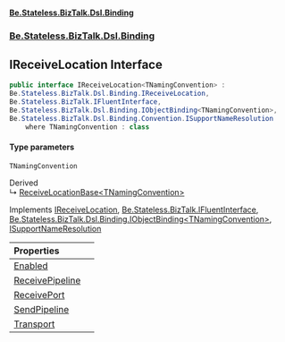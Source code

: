 #### [Be.Stateless.BizTalk.Dsl.Binding](README.md 'README')
### [Be.Stateless.BizTalk.Dsl.Binding](Be.Stateless.BizTalk.Dsl.Binding.md 'Be.Stateless.BizTalk.Dsl.Binding')

## IReceiveLocation<TNamingConvention> Interface

```csharp
public interface IReceiveLocation<TNamingConvention> :
Be.Stateless.BizTalk.Dsl.Binding.IReceiveLocation,
Be.Stateless.BizTalk.IFluentInterface,
Be.Stateless.BizTalk.Dsl.Binding.IObjectBinding<TNamingConvention>,
Be.Stateless.BizTalk.Dsl.Binding.Convention.ISupportNameResolution
    where TNamingConvention : class
```
#### Type parameters

<a name='Be.Stateless.BizTalk.Dsl.Binding.IReceiveLocation_TNamingConvention_.TNamingConvention'></a>

`TNamingConvention`

Derived  
&#8627; [ReceiveLocationBase&lt;TNamingConvention&gt;](ReceiveLocationBase_TNamingConvention_.md 'Be.Stateless.BizTalk.Dsl.Binding.ReceiveLocationBase<TNamingConvention>')

Implements [IReceiveLocation](IReceiveLocation.md 'Be.Stateless.BizTalk.Dsl.Binding.IReceiveLocation'), [Be.Stateless.BizTalk.IFluentInterface](https://docs.microsoft.com/en-us/dotnet/api/Be.Stateless.BizTalk.IFluentInterface 'Be.Stateless.BizTalk.IFluentInterface'), [Be.Stateless.BizTalk.Dsl.Binding.IObjectBinding&lt;](IObjectBinding_TNamingConvention_.md 'Be.Stateless.BizTalk.Dsl.Binding.IObjectBinding<TNamingConvention>')[TNamingConvention](IReceiveLocation_TNamingConvention_.md#Be.Stateless.BizTalk.Dsl.Binding.IReceiveLocation_TNamingConvention_.TNamingConvention 'Be.Stateless.BizTalk.Dsl.Binding.IReceiveLocation<TNamingConvention>.TNamingConvention')[&gt;](IObjectBinding_TNamingConvention_.md 'Be.Stateless.BizTalk.Dsl.Binding.IObjectBinding<TNamingConvention>'), [ISupportNameResolution](ISupportNameResolution.md 'Be.Stateless.BizTalk.Dsl.Binding.Convention.ISupportNameResolution')

| Properties | |
| :--- | :--- |
| [Enabled](IReceiveLocation_TNamingConvention_.Enabled.md 'Be.Stateless.BizTalk.Dsl.Binding.IReceiveLocation<TNamingConvention>.Enabled') | |
| [ReceivePipeline](IReceiveLocation_TNamingConvention_.ReceivePipeline.md 'Be.Stateless.BizTalk.Dsl.Binding.IReceiveLocation<TNamingConvention>.ReceivePipeline') | |
| [ReceivePort](IReceiveLocation_TNamingConvention_.ReceivePort.md 'Be.Stateless.BizTalk.Dsl.Binding.IReceiveLocation<TNamingConvention>.ReceivePort') | |
| [SendPipeline](IReceiveLocation_TNamingConvention_.SendPipeline.md 'Be.Stateless.BizTalk.Dsl.Binding.IReceiveLocation<TNamingConvention>.SendPipeline') | |
| [Transport](IReceiveLocation_TNamingConvention_.Transport.md 'Be.Stateless.BizTalk.Dsl.Binding.IReceiveLocation<TNamingConvention>.Transport') | |
